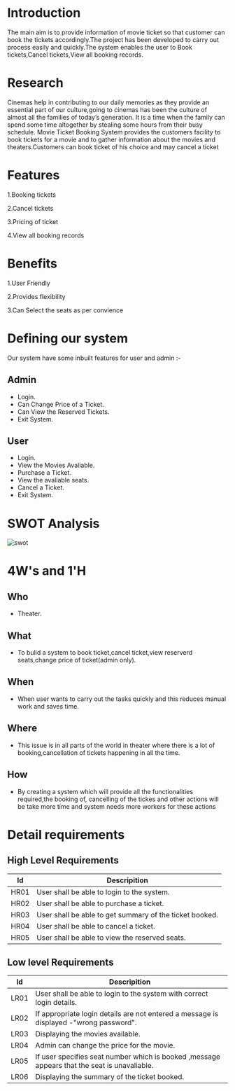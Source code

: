 # Introduction
The main aim is to provide information of movie ticket so that customer can book the tickets accordingly.The project has been developed to carry out process easily and quickly.The system enables the user to Book tickets,Cancel tickets,View all booking records.

# Research
Cinemas help in contributing to our daily memories as they provide an essential part of our culture,going to cinemas has been the culture of almost all the families of today’s generation. It is a time when the family can spend some time altogether by stealing some hours from their busy schedule. Movie Ticket Booking System provides the customers facility to book tickets for a movie and to gather information about the movies and theaters.Customers can book ticket of his choice and may cancel a ticket


# Features
 1.Booking tickets

 2.Cancel tickets

 3.Pricing of ticket

 4.View all booking records

# Benefits
 1.User Friendly

 2.Provides flexibility

 3.Can Select the seats as per convience

# Defining our system

Our system have some inbuilt features for user and admin :-
 ## Admin 
 * Login.
 * Can Change Price of a Ticket. 
 * Can View the Reserved Tickets. 
 * Exit System. 
 ## User 
 * Login.
 * View the Movies Avaliable. 
 * Purchase a Ticket. 
 * View the avaliable seats. 
 * Cancel a Ticket. 
 * Exit System.

# SWOT Analysis
![swot](https://user-images.githubusercontent.com/46933088/153005667-325c747e-6e16-4547-9adf-2092c59db05f.png)

# 4W's and 1'H
## Who
* Theater.

## What
* To bulid a system to book ticket,cancel ticket,view reserverd seats,change price of ticket(admin only).

## When
* When user wants to carry out the tasks quickly and this reduces manual work and saves time.

## Where
* This issue is in all parts of the world in theater where there is a lot of booking,cancellation of tickets happening in all the time.

## How
* By creating a system which will provide all the functionalities required,the booking of, cancelling of the tickes and other actions will be take more time and system needs more workers for these actions

# Detail requirements

## High Level Requirements
|Id| Descripition|
|--|-------------------------|
|HR01	| User shall be able to login to the system.|
|HR02	| User shall be able to purchase a ticket.|
|HR03	| User shall be able to get summary of the ticket booked.|
|HR04	| User shall be able to cancel a ticket.|
|HR05 |	User shall be able to view the reserved seats.|

## Low level Requirements
|Id| Descripition|
|--|----------------------|
|LR01|	User shall be able to login to the system with correct login details.	|
 |LR02|	If appropriate login details are not entered a message is displayed -"wrong password".|	
 |LR03|	Displaying the movies available.|
 |LR04|	Admin can change the price for the movie.	|
 |LR05|	If user specifies seat number which is booked ,message appears that the seat is unavaliable.	|
| LR06|	Displaying the summary of the ticket booked.|
